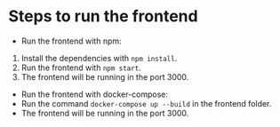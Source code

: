 # Steps to run the frontend
- Run the frontend with npm:
1. Install the dependencies with `npm install`.
2. Run the frontend with `npm start`.
3. The frontend will be running in the port 3000.

- Run the frontend with docker-compose:
- Run the command `docker-compose up --build` in the frontend folder.
- The frontend will be running in the port 3000.
